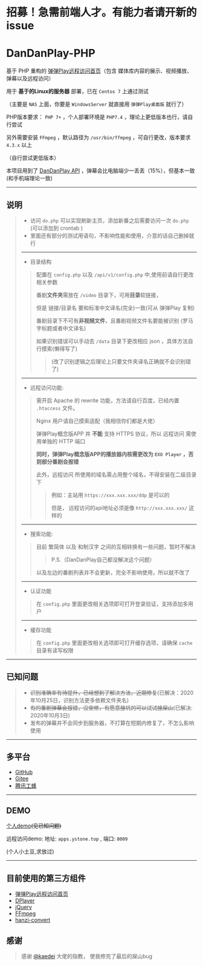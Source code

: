 # 招募！急需前端人才。有能力者请开新的issue

# DanDanPlay-PHP

基于 PHP 重构的 [弹弹Play远程访问首页](https://github.com/kaedei/dandanplay-libraryindex)（包含 媒体库内容的展示、视频播放、弹幕以及远程访问）

用于 **基于的Linux的服务器** 部署，已在 `Centos 7` 上通过测试

（主要是 `NAS` 上面，你要是 `WindowsServer` 就直接用 `弹弹Play桌面版` 就行了）

PHP版本要求： `PHP 7+` ，个人部署环境是 `PHP7.4` ，理论上更低版本也行，请自行尝试

另外需要安装 `FFmpeg` ，默认路径为 `/usr/bin/ffmpeg` ，可自行更改，版本要求 `4.3.x` 以上

（自行尝试更低版本）

本项目用到了 [DanDanPlay API](https://api.acplay.net/swagger/ui/index#/) ，弹幕会比电脑端少一丢丢（15%），但基本一致(和手机端理论一致)

---

## 说明
> 
>  
>* 访问 `do.php` 可以实现刷新主页，添加新番之后需要访问一次 `do.php` (可以添加到 crontab )
>* 里面还有部分的测试用语句，不影响性能和使用，介意的话自己删掉就行
>
>
>---
>* 目录结构
>>配置在 `config.php` 以及 `/api/v1/config.php` 中,使用前请自行更改相关参数
>>
>>番剧**文件夹**需放在 `/video` 目录下，可用**目录**软链接，
>>
>>但是 链接/目录名 要和标准中文译名(完全)一致(可从 弹弹Play 复制)
>>
>>番剧目录下不可有**非视频文件**，且番剧视频文件名要能被识别 (罗马字标题或者中文译名)
>>
>>如果识别错误可以手动去 `/data` 目录下更改相应 json ，具体方法自行摸索(懒得写了)
>>
>>>(改了识别逻辑之后理论上只要文件夹译名正确就不会识别错了)
>>
>
>---
> 
>* 远程访问功能:
>>需开启 Apache 的 rewrite 功能，方法请自行百度，已经内置 `.htaccess` 文件。
>>
>>Nginx 用户请自己摸索适配（我相信你们都是大佬）
>>
>> 弹弹Play概念版APP 并 **不能** 支持 HTTPS 协议，所以 远程访问 需使用单独的 HTTP 端口
>> 
>>**同时，弹弹Play概念版APP的播放器内核需更改为 `EXO Player` ，否则部分番剧会报错**
>>
>>此外，远程访问 所使用的域名需占用整个域名，不得安装在二级目录下
>>>例如：主站用 `https://xxx.xxx.xxx/ddp` 是可以的
>>>
>>>但是， 远程访问的api地址必须是像 `http://xxx.xxx.xxx/` 这样的
>
>---
>* 搜索功能:
>>
>>目前 繁简体 以及 和制汉字 之间的互相转换有一些问题，暂时不解决
>>
>>>P.S.（DanDanPlay自己都没解决这个问题）
>>
>>以及左边的番剧列表并不会更新，完全不影响使用，所以就不改了
>
>---
>* 认证功能
>
>>在 `config.php` 里面更改相关选项即可打开登录验证，支持添加多用户
>
>---
>* 缓存功能
>>
>>在 `config.php` 里面更改相关选项即可打开缓存选项，请确保 `cache` 目录有读写权限


---

## 已知问题

>* ~~识别准确率有待提升，已经想到了解决方法，近期修复~~(已解决：2020年10月25日，识别方法更多依赖文件夹名)
>* ~~有的番剧弹幕会报错，没空修，有愿意接坑的可以试试接屎山~~(已解决: 2020年10月3日)
>* 发布的弹幕并不会同步到服务器，不打算在短期内修复了，不怎么影响使用

---

## 多平台

* [GitHub](https://github.com/CberYellowstone/DanDanPlay-PHP)
* [Gitee](https://gitee.com/Yellowstone/DanDanPlay-PHP)
* [腾讯工蜂](https://git.code.tencent.com/Yellowstone/DanDanPlay-PHP)

---

## DEMO
[个人demo](https://apps.ystone.top:488/ddp/)~~(见已知问题)~~

远程访问demo: 地址: `apps.ystone.top` , 端口: `8009`

(个人小土豆,求放过)

---

## 目前使用的第三方组件

* [弹弹Play远程访问首页](https://github.com/kaedei/dandanplay-libraryindex)
* [DPlayer](https://github.com/MoePlayer/DPlayer)
* [jQuery](https://github.com/jquery/jquery)
* [FFmpeg](https://github.com/FFmpeg/FFmpeg)
* [
hanzi-convert](https://github.com/uutool/hanzi-convert)

## 感谢
>感谢 [@kaedei](https://github.com/kaedei) 大佬的指教， 使我修完了最后的屎山bug